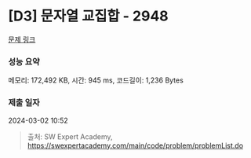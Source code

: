 # [D3] 문자열 교집합 - 2948 

[문제 링크](https://swexpertacademy.com/main/code/problem/problemDetail.do?contestProbId=AV-Un3G64SUDFAXr) 

### 성능 요약

메모리: 172,492 KB, 시간: 945 ms, 코드길이: 1,236 Bytes

### 제출 일자

2024-03-02 10:52



> 출처: SW Expert Academy, https://swexpertacademy.com/main/code/problem/problemList.do
